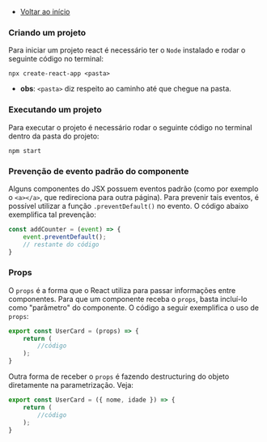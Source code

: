 - [Voltar ao início](../README.md)

### Criando um projeto

Para iniciar um projeto react é necessário ter o `Node` instalado e rodar o seguinte código no terminal: 

```terminal
npx create-react-app <pasta>
```

- **obs**: `<pasta>` diz respeito ao caminho até que chegue na pasta.

### Executando um projeto

Para executar o projeto é necessário rodar o seguinte código no terminal dentro da pasta do projeto: 

```terminal
npm start
```

### Prevenção de evento padrão do componente

Alguns componentes do JSX possuem eventos padrão (como por exemplo o `<a></a>`, que redireciona para outra página). Para prevenir tais eventos, é possível utilizar a função `.preventDefault()` no evento. O código abaixo exemplifica tal prevenção: 

```javascript
const addCounter = (event) => {
    event.preventDefault();
    // restante do código
}
```

### Props

O `props` é a forma que o React utiliza para passar informações entre componentes. Para que um componente receba o `props`, basta incluí-lo como "parâmetro" do componente. O código a seguir exemplifica o uso de `props`: 

```javascript
export const UserCard = (props) => {
    return (
        //código
    );
}
```

Outra forma de receber o `props` é fazendo destructuring do objeto diretamente na parametrização. Veja: 

```javascript
export const UserCard = ({ nome, idade }) => {
    return (
        //código
    );
}
```